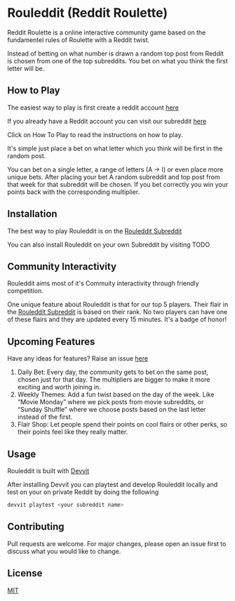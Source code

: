 # Rouleddit (Reddit Roulette)

Reddit Roulette is a online interactive community game based on the fundamentel rules of Roulette with a Reddit twist. 

Instead of betting on what number is drawn a random top post from Reddit is chosen from one of the top subreddits. You bet on what you think the first letter will be.


## How to Play

The easiest way to play is first create a reddit account [here](https://www.reddit.com/register/)

If you already have a Reddit account you can visit our subreddit [here](https://www.reddit.com/r/Rouleddit/)

Click on How To Play to read the instructions on how to play.

It's simple just place a bet on what letter which you think will be first in the random post. 

You can bet on a single letter, a range of letters (A -> I) or even place more unique bets. After placing your bet A random subreddit and top post from that week for that subreddit will be chosen. If you bet correctly you win your points back with the corresponding multiplier.

## Installation

The best way to play Rouleddit is on the [Rouleddit Subreddit](https://www.reddit.com/r/Rouleddit/)

You can also install Rouleddit on your own Subreddit by visiting TODO


## Community Interactivity

Rouleddit aims most of it's Commuity interactivity through friendly competition.

One unique feature about Rouleddit is that for our top 5 players. Their flair in the [Rouleddit Subreddit](https://www.reddit.com/r/Rouleddit/) is based on their rank. No two players
can have one of these flairs and they are updated every 15 minutes. It's a badge of honor!

## Upcoming Features

Have any ideas for features? Raise an issue [here](https://github.com/Beartime234/Rouleddit/issues)

1.	Daily Bet: Every day, the community gets to bet on the same post, chosen just for that day. The multipliers are bigger to make it more exciting and worth joining in.
2.	Weekly Themes: Add a fun twist based on the day of the week. Like “Movie Monday” where we pick posts from movie subreddits, or “Sunday Shuffle” where we choose posts based on the last letter instead of the first.
3.	Flair Shop: Let people spend their points on cool flairs or other perks, so their points feel like they really matter.

## Usage

Rouleddit is built with [Devvit](https://developers.reddit.com/docs/)  

After installing Devvit you can playtest and develop Rouleddit locally and test on your on private Reddit by doing the following

```bash
devvit playtest <your subreddit name>
```

## Contributing

Pull requests are welcome. For major changes, please open an issue first
to discuss what you would like to change.

## License

[MIT](https://choosealicense.com/licenses/mit/)
